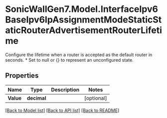 # SonicWallGen7.Model.InterfaceIpv6BaseIpv6IpAssignmentModeStaticStaticRouterAdvertisementRouterLifetime
Configure the lifetime when a router is accepted as the default router in seconds. * Set to null or {} to represent  an unconfigured state.

## Properties

Name | Type | Description | Notes
------------ | ------------- | ------------- | -------------
**Value** | **decimal** |  | [optional] 

[[Back to Model list]](../README.md#documentation-for-models) [[Back to API list]](../README.md#documentation-for-api-endpoints) [[Back to README]](../README.md)

